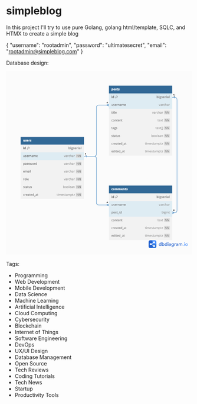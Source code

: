 # simpleblog

In this project I'll try to use pure Golang, golang html/template, SQLC, and HTMX to create a simple blog

{
	"username": "rootadmin",
	"password": "ultimatesecret",
	"email": "rootadmin@simpleblog.com"
}

Database design:

![image info](./pictures/simple_blog.png)

Tags: 
- Programming
- Web Development
- Mobile Development
- Data Science
- Machine Learning
- Artificial Intelligence
- Cloud Computing
- Cybersecurity
- Blockchain
- Internet of Things
- Software Engineering
- DevOps
- UX/UI Design
- Database Management
- Open Source
- Tech Reviews
- Coding Tutorials
- Tech News
- Startup
- Productivity Tools